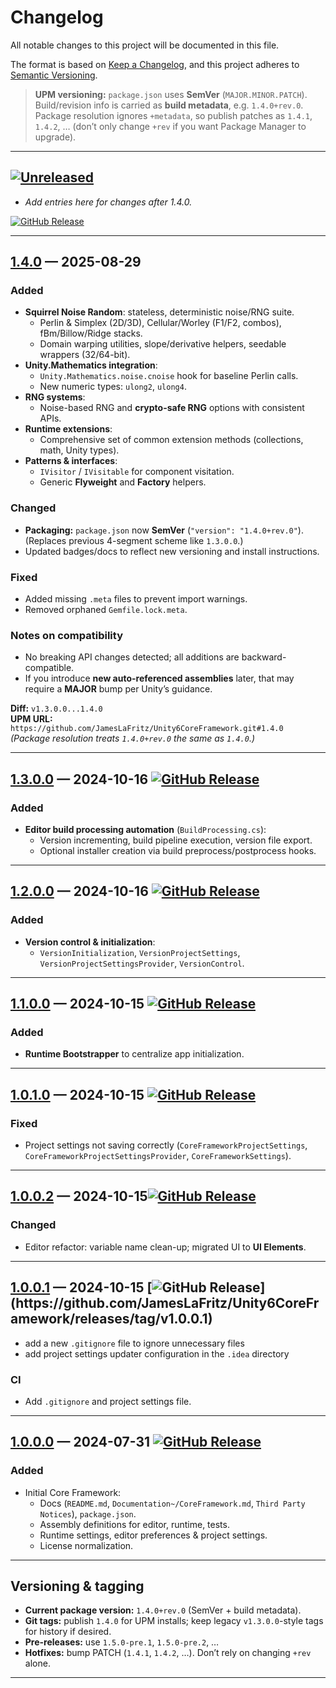 # Changelog

All notable changes to this project will be documented in this file.

The format is based on [Keep a Changelog](https://keepachangelog.com/en/1.1.0/),
and this project adheres to [Semantic Versioning](https://semver.org/spec/v2.0.0.html).

> **UPM versioning:** `package.json` uses **SemVer** (`MAJOR.MINOR.PATCH`).  
> Build/revision info is carried as **build metadata**, e.g. `1.4.0+rev.0`.  
> Package resolution ignores `+metadata`, so publish patches as `1.4.1`, `1.4.2`, … (don’t only change `+rev` if you want Package Manager to upgrade).

---

## [![Unreleased](https://img.shields.io/badge/Core_Framework-blue?logo=github&label=Unreleased)](https://github.com/JamesLaFritz/Unity6CoreFramework)

- _Add entries here for changes after 1.4.0._

[![GitHub Release](https://custom-icon-badges.demolab.com/github/v/release/JamesLaFritz/Unity6CoreFramework?sort=date&display_name=release&style=plastic&label=Latest%20Release&logo=tag)](https://github.com/JamesLaFritz/Unity6CoreFramework/releases/latest)

---

## [1.4.0] — 2025-08-29

### Added
- **Squirrel Noise Random**: stateless, deterministic noise/RNG suite.
  - Perlin & Simplex (2D/3D), Cellular/Worley (F1/F2, combos), fBm/Billow/Ridge stacks.
  - Domain warping utilities, slope/derivative helpers, seedable wrappers (32/64-bit).
- **Unity.Mathematics integration**:
  - `Unity.Mathematics.noise.cnoise` hook for baseline Perlin calls.
  - New numeric types: `ulong2`, `ulong4`.
- **RNG systems**:
  - Noise-based RNG and **crypto-safe RNG** options with consistent APIs.
- **Runtime extensions**:
  - Comprehensive set of common extension methods (collections, math, Unity types).
- **Patterns & interfaces**:
  - `IVisitor` / `IVisitable` for component visitation.
  - Generic **Flyweight** and **Factory** helpers.

### Changed
- **Packaging:** `package.json` now **SemVer** (`"version": "1.4.0+rev.0"`).  
  (Replaces previous 4-segment scheme like `1.3.0.0`.)
- Updated badges/docs to reflect new versioning and install instructions.

### Fixed
- Added missing `.meta` files to prevent import warnings.
- Removed orphaned `Gemfile.lock.meta`.

### Notes on compatibility
- No breaking API changes detected; all additions are backward-compatible.
- If you introduce **new auto-referenced assemblies** later, that may require a **MAJOR** bump per Unity’s guidance.

**Diff:** `v1.3.0.0...1.4.0`  
**UPM URL:** `https://github.com/JamesLaFritz/Unity6CoreFramework.git#1.4.0`  
*(Package resolution treats `1.4.0+rev.0` the same as `1.4.0`.)*

---

## [1.3.0.0] — 2024-10-16 [![GitHub Release](https://img.shields.io/github/v/release/JamesLaFritz/Unity6CoreFramework?sort=date&filter=*v1.3.0.0&display_name=release&style=plastic&label=%E2%9C%A8%20feat(Editor)%3A%20add%20build%20processing%20automation%20script)]([https://github.com/JamesLaFritz/Unity6CoreFramework/releases/tag/v1.3.0.0](https://github.com/JamesLaFritz/Unity6CoreFramework/releases/tag/v1.3.0.0))

### Added
- **Editor build processing automation** (`BuildProcessing.cs`):
  - Version incrementing, build pipeline execution, version file export.
  - Optional installer creation via build preprocess/postprocess hooks.

---

## [1.2.0.0] — 2024-10-16 [![GitHub Release](https://img.shields.io/github/v/release/JamesLaFritz/Unity6CoreFramework?sort=date&filter=*v1.2.0.0&display_name=release&style=plastic&label=%E2%9C%A8%20feat(Settings)%3A%20add%20version%20control%20and%20initialization%20support)](https://github.com/JamesLaFritz/Unity6CoreFramework/releases/tag/v1.2.0.0)

### Added
- **Version control & initialization**:
  - `VersionInitialization`, `VersionProjectSettings`, `VersionProjectSettingsProvider`, `VersionControl`.

---

## [1.1.0.0] — 2024-10-15 [![GitHub Release](https://img.shields.io/github/v/release/JamesLaFritz/Unity6CoreFramework?sort=date&filter=*v1.1.0.0&display_name=release&style=plastic&label=%E2%9C%A8%20feat(Runtime)%3A%20add%20Bootstrapper%20for%20initialization%20logic)](https://github.com/JamesLaFritz/Unity6CoreFramework/releases/tag/v1.1.0.0)

### Added
- **Runtime Bootstrapper** to centralize app initialization.

---

## [1.0.1.0] — 2024-10-15 [![GitHub Release](https://img.shields.io/github/v/release/JamesLaFritz/Unity6CoreFramework?sort=date&filter=*v1.0.1.0&display_name=release&style=plastic&label=%F0%9F%90%9B%20fix(Settings)%3A%20resolve%20issue%20with%20settings%20not%20saving)](https://github.com/JamesLaFritz/Unity6CoreFramework/releases/tag/v1.0.1.0)

### Fixed
- Project settings not saving correctly (`CoreFrameworkProjectSettings`, `CoreFrameworkProjectSettingsProvider`, `CoreFrameworkSettings`).

---

## [1.0.0.2] — 2024-10-15[![GitHub Release](https://img.shields.io/github/v/release/JamesLaFritz/Unity6CoreFramework?sort=date&filter=*v1.0.0.2&display_name=release&style=plastic&label=%E2%99%BB%EF%B8%8F%20refactor(Editor)%3A%20update%20variable%20names%20and%20switch%20to%20UI%20Elements)](https://github.com/JamesLaFritz/Unity6CoreFramework/releases/tag/v1.0.0.2)

### Changed
- Editor refactor: variable name clean-up; migrated UI to **UI Elements**.

---

## [1.0.0.1] — 2024-10-15 [![GitHub Release](https://img.shields.io/github/v/release/JamesLaFritz/Unity6CoreFramework?sort=date&filter=*v1.0.0.1&display_name=release&style=plastic&label=%F0%9F%99%88%20ci(.gitignore)%3A%20add%20.gitignore%20and%20project%20settings%20file)](https://github.com/JamesLaFritz/Unity6CoreFramework/releases/tag/v1.0.0.1)
- add a new `.gitignore` file to ignore unnecessary files
- add project settings updater configuration in the `.idea` directory
### CI
- Add `.gitignore` and project settings file.

---

## [1.0.0.0] — 2024-07-31 [![GitHub Release](https://img.shields.io/github/v/release/JamesLaFritz/Unity6CoreFramework?sort=date&filter=*v1.0.0.0&display_name=release&style=plastic&label=%E2%9C%A8%20feat(coreframework)%3A%20introduce%20Core%20Framework%20with%20initial%20setup%20and%20settings)](https://github.com/JamesLaFritz/Unity6CoreFramework/releases/tag/v1.0.0.0)

### Added
- Initial Core Framework:
  - Docs (`README.md`, `Documentation~/CoreFramework.md`, `Third Party Notices`), `package.json`.
  - Assembly definitions for editor, runtime, tests.
  - Runtime settings, editor preferences & project settings.
  - License normalization.

---

## Versioning & tagging

- **Current package version:** `1.4.0+rev.0` (SemVer + build metadata).  
- **Git tags:** publish `1.4.0` for UPM installs; keep legacy `v1.3.0.0`-style tags for history if desired.  
- **Pre-releases:** use `1.5.0-pre.1`, `1.5.0-pre.2`, …  
- **Hotfixes:** bump PATCH (`1.4.1`, `1.4.2`, …). Don’t rely on changing `+rev` alone.

---

[Unreleased]: https://github.com/JamesLaFritz/Unity6CoreFramework/compare/1.4.0...HEAD
[1.4.0]: https://github.com/JamesLaFritz/Unity6CoreFramework/compare/v1.3.0.0...1.4.0
[1.3.0.0]: https://github.com/JamesLaFritz/Unity6CoreFramework/releases/tag/v1.3.0.0
[1.2.0.0]: https://github.com/JamesLaFritz/Unity6CoreFramework/releases/tag/v1.2.0.0
[1.1.0.0]: https://github.com/JamesLaFritz/Unity6CoreFramework/releases/tag/v1.1.0.0
[1.0.1.0]: https://github.com/JamesLaFritz/Unity6CoreFramework/releases/tag/v1.0.1.0
[1.0.0.2]: https://github.com/JamesLaFritz/Unity6CoreFramework/releases/tag/v1.0.0.2
[1.0.0.1]: https://github.com/JamesLaFritz/Unity6CoreFramework/releases/tag/v1.0.0.1
[1.0.0.0]: https://github.com/JamesLaFritz/Unity6CoreFramework/releases/tag/v1.0.0.0
